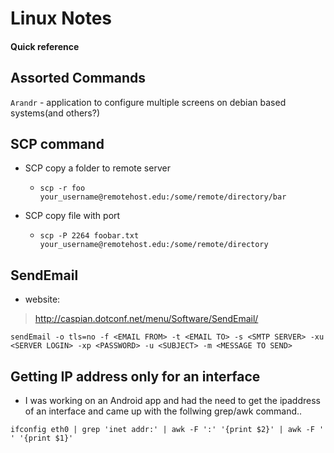 # Linux Notes

#### Quick reference

## Assorted Commands

`Arandr` - application to configure multiple screens on debian based systems(and others?)

## SCP command

* SCP copy a folder to remote server

    * `scp -r foo your_username@remotehost.edu:/some/remote/directory/bar`

* SCP copy file with port

    * `scp -P 2264 foobar.txt your_username@remotehost.edu:/some/remote/directory`

## SendEmail

* website:

> http://caspian.dotconf.net/menu/Software/SendEmail/

`sendEmail -o tls=no -f <EMAIL FROM> -t <EMAIL TO> -s <SMTP SERVER> -xu <SERVER LOGIN> -xp <PASSWORD> -u <SUBJECT> -m <MESSAGE TO SEND>`

## Getting IP address only for an interface

* I was working on an Android app and had the need to get the ipaddress of an interface and came up with the follwing grep/awk command..

`ifconfig eth0 | grep 'inet addr:' | awk -F ':' '{print $2}' | awk -F ' ' '{print $1}'`
